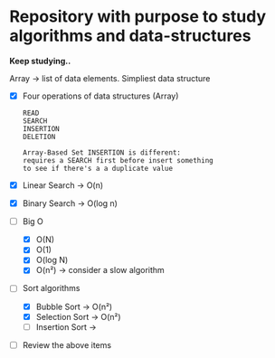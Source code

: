 
# Repository with purpose to study algorithms and data-structures


**Keep studying..**


Array -> list of data elements. Simpliest data structure
- [x]  Four operations of data structures (Array)
    ```
    READ
    SEARCH
    INSERTION
    DELETION
    
    Array-Based Set INSERTION is different:
    requires a SEARCH first before insert something
    to see if there's a a duplicate value
    ```
- [x]  Linear Search -> O(n)
- [x]  Binary Search -> O(log n)
- [ ]  Big O
    - [x] O(N)
    - [x] O(1)
    - [x] O(log N)
    - [x] O(n²) -> consider a slow algorithm
- [ ] Sort algorithms
    - [x]  Bubble Sort -> O(n²)
    - [x]  Selection Sort -> O(n²)
    - [ ]  Insertion Sort -> 
- [ ]  Review the above items

